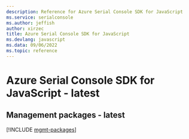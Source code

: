 ```yaml
---
description: Reference for Azure Serial Console SDK for JavaScript
ms.service: serialconsole
ms.author: jeffish
author: xirzec
title: Azure Serial Console SDK for JavaScript
ms.devlang: javascript
ms.data: 09/06/2022
ms.topic: reference
---
```

# Azure Serial Console SDK for JavaScript - latest

## Management packages - latest
[!INCLUDE [mgmt-packages](serial-console-mgmt-index.md)]